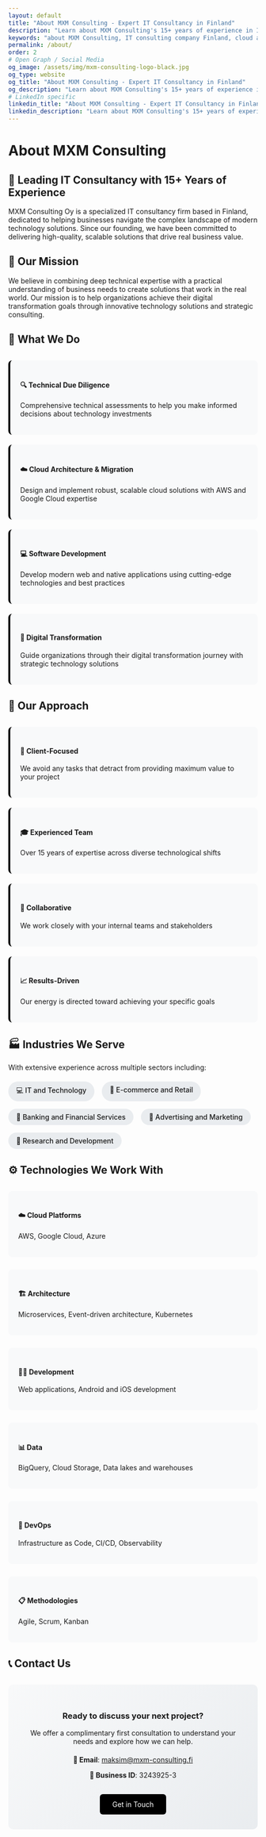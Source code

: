 ```yaml
---
layout: default
title: "About MXM Consulting - Expert IT Consultancy in Finland"
description: "Learn about MXM Consulting's 15+ years of experience in IT consulting, cloud architecture, and digital transformation. Expert team specializing in AWS, Google Cloud, and enterprise solutions."
keywords: "about MXM Consulting, IT consulting company Finland, cloud architecture experts, software development team, technical due diligence specialists"
permalink: /about/
order: 2
# Open Graph / Social Media
og_image: /assets/img/mxm-consulting-logo-black.jpg
og_type: website
og_title: "About MXM Consulting - Expert IT Consultancy in Finland"
og_description: "Learn about MXM Consulting's 15+ years of experience in IT consulting, cloud architecture, and digital transformation. Expert team specializing in AWS, Google Cloud, and enterprise solutions."
# LinkedIn specific
linkedin_title: "About MXM Consulting - Expert IT Consultancy in Finland"
linkedin_description: "Learn about MXM Consulting's 15+ years of experience in IT consulting, cloud architecture, and digital transformation. Expert team specializing in AWS, Google Cloud, and enterprise solutions."
---
```


# About MXM Consulting

## 🚀 Leading IT Consultancy with 15+ Years of Experience

MXM Consulting Oy is a specialized IT consultancy firm based in Finland, dedicated to helping businesses navigate the complex landscape of modern technology solutions. Since our founding, we have been committed to delivering high-quality, scalable solutions that drive real business value.

## 🎯 Our Mission

We believe in combining deep technical expertise with a practical understanding of business needs to create solutions that work in the real world. Our mission is to help organizations achieve their digital transformation goals through innovative technology solutions and strategic consulting.

## 💼 What We Do

<div style="display: grid; grid-template-columns: repeat(auto-fit, minmax(250px, 1fr)); gap: 20px; margin: 30px 0;">
  <div style="padding: 20px; background: #f8f9fa; border-radius: 8px; border-left: 4px solid #000;">
    <h4>🔍 Technical Due Diligence</h4>
    <p>Comprehensive technical assessments to help you make informed decisions about technology investments</p>
  </div>
  <div style="padding: 20px; background: #f8f9fa; border-radius: 8px; border-left: 4px solid #000;">
    <h4>☁️ Cloud Architecture & Migration</h4>
    <p>Design and implement robust, scalable cloud solutions with AWS and Google Cloud expertise</p>
  </div>
  <div style="padding: 20px; background: #f8f9fa; border-radius: 8px; border-left: 4px solid #000;">
    <h4>💻 Software Development</h4>
    <p>Develop modern web and native applications using cutting-edge technologies and best practices</p>
  </div>
  <div style="padding: 20px; background: #f8f9fa; border-radius: 8px; border-left: 4px solid #000;">
    <h4>🔄 Digital Transformation</h4>
    <p>Guide organizations through their digital transformation journey with strategic technology solutions</p>
  </div>
</div>

## 🎯 Our Approach

<div style="display: grid; grid-template-columns: repeat(auto-fit, minmax(250px, 1fr)); gap: 20px; margin: 30px 0;">
  <div style="padding: 20px; background: #f8f9fa; border-radius: 8px; border-left: 4px solid #000;">
    <h4>👥 Client-Focused</h4>
    <p>We avoid any tasks that detract from providing maximum value to your project</p>
  </div>
  <div style="padding: 20px; background: #f8f9fa; border-radius: 8px; border-left: 4px solid #000;">
    <h4>🎓 Experienced Team</h4>
    <p>Over 15 years of expertise across diverse technological shifts</p>
  </div>
  <div style="padding: 20px; background: #f8f9fa; border-radius: 8px; border-left: 4px solid #000;">
    <h4>🤝 Collaborative</h4>
    <p>We work closely with your internal teams and stakeholders</p>
  </div>
  <div style="padding: 20px; background: #f8f9fa; border-radius: 8px; border-left: 4px solid #000;">
    <h4>📈 Results-Driven</h4>
    <p>Our energy is directed toward achieving your specific goals</p>
  </div>
</div>

## 🏭 Industries We Serve

With extensive experience across multiple sectors including:

<div style="display: flex; flex-wrap: wrap; gap: 15px; margin: 20px 0;">
  <span style="background: #e9ecef; padding: 8px 16px; border-radius: 20px; font-weight: 500;">💻 IT and Technology</span>
  <span style="background: #e9ecef; padding: 8px 16px; border-radius: 20px; font-weight: 500;">🛒 E-commerce and Retail</span>
  <span style="background: #e9ecef; padding: 8px 16px; border-radius: 20px; font-weight: 500;">🏦 Banking and Financial Services</span>
  <span style="background: #e9ecef; padding: 8px 16px; border-radius: 20px; font-weight: 500;">📱 Advertising and Marketing</span>
  <span style="background: #e9ecef; padding: 8px 16px; border-radius: 20px; font-weight: 500;">🔬 Research and Development</span>
</div>

## ⚙️ Technologies We Work With

<div style="display: grid; grid-template-columns: repeat(auto-fit, minmax(300px, 1fr)); gap: 25px; margin: 30px 0;">
  <div style="padding: 20px; background: #f8f9fa; border-radius: 8px;">
    <h4>☁️ Cloud Platforms</h4>
    <p>AWS, Google Cloud, Azure</p>
  </div>
  <div style="padding: 20px; background: #f8f9fa; border-radius: 8px;">
    <h4>🏗️ Architecture</h4>
    <p>Microservices, Event-driven architecture, Kubernetes</p>
  </div>
  <div style="padding: 20px; background: #f8f9fa; border-radius: 8px;">
    <h4>👨‍💻 Development</h4>
    <p>Web applications, Android and iOS development</p>
  </div>
  <div style="padding: 20px; background: #f8f9fa; border-radius: 8px;">
    <h4>📊 Data</h4>
    <p>BigQuery, Cloud Storage, Data lakes and warehouses</p>
  </div>
  <div style="padding: 20px; background: #f8f9fa; border-radius: 8px;">
    <h4>🔧 DevOps</h4>
    <p>Infrastructure as Code, CI/CD, Observability</p>
  </div>
  <div style="padding: 20px; background: #f8f9fa; border-radius: 8px;">
    <h4>📋 Methodologies</h4>
    <p>Agile, Scrum, Kanban</p>
  </div>
</div>

## 📞 Contact Us

<div style="background: linear-gradient(135deg, #f8f9fa 0%, #e9ecef 100%); padding: 30px; border-radius: 10px; text-align: center; margin: 30px 0;">
  <h3>Ready to discuss your next project?</h3>
  <p style="margin: 15px 0;">We offer a complimentary first consultation to understand your needs and explore how we can help.</p>
  
  <div style="margin: 20px 0;">
    <p><strong>📧 Email</strong>: <a href="mailto:maksim@mxm-consulting.fi">maksim@mxm-consulting.fi</a></p>
    <p><strong>🏢 Business ID</strong>: 3243925-3</p>
  </div>
  
  <a href="/#contact" style="display: inline-block; padding: 12px 25px; background-color: #000; color: white; text-decoration: none; border-radius: 6px; margin-top: 10px;">
    Get in Touch
  </a>
</div>
